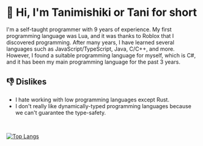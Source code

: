# 👋 Hi, I'm Tanimishiki or Tani for short

I'm a self-taught programmer with 9 years of experience.
My first programming language was Lua, and it was thanks to Roblox that I discovered programming.
After many years, I have learned several languages such as JavaScript/TypeScript, Java, C/C++, and more. However, I found a suitable programming language for myself, which is C#, and it has been my main programming language for the past 3 years.

## 👎 Dislikes
- I hate working with low programming languages except Rust.
- I don't really like dynamically-typed programming languages because we can't guarantee the type-safety.

<br>

[![Top Langs](https://github-readme-stats.vercel.app/api/top-langs/?username=tanimishiki&layout=donut-vertical&theme=github_dark)](https://github.com/anuraghazra/github-readme-stats)
